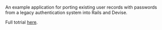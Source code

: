 An example application for porting existing user records with passwords from a legacy authentication system into Rails and Devise.

Full totrial [here](http://vesselinv.com/rails-devise-user-migration-legacy-apps).
